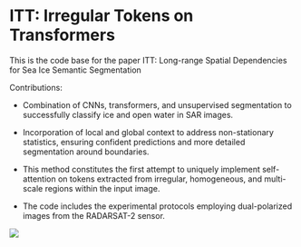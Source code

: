 # ITT: Irregular Tokens on Transformers

This is the code base for the paper ITT: Long-range Spatial Dependencies for Sea Ice Semantic Segmentation

Contributions:

- Combination of CNNs, transformers, and unsupervised segmentation to successfully classify ice and open water in SAR images. 

- Incorporation of local and global context to address non-stationary statistics, ensuring confident predictions and more detailed segmentation around boundaries.

- This method constitutes the first attempt to uniquely implement self-attention on tokens extracted from irregular, homogeneous, and multi-scale regions within the input image.

- The code includes the experimental protocols employing dual-polarized images from the RADARSAT-2 sensor.

![](assets/ITT_architecture.png)
